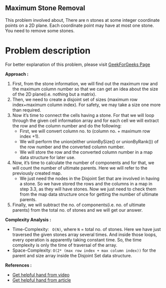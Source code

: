 ## Maximum Stone Removal

This problem involved about, There are n stones at some integer coordinate points on a 2D plane. Each coordinate point may have at most one stone. You need to remove some stones.

# Problem description

For better explanation of this problem, please visit [GeekForGeeks Page](https://practice.geeksforgeeks.org/problems/maximum-stone-removal-1662179442/1)

**Approach :**<br/>

1. First, from the stone information, we will find out the maximum row and the maximum column number so that we can get an idea about the size of the 2D plane(i.e. nothing but a matrix).
2. Then, we need to create a disjoint set of sizes (maximum row index+maximum column index). For safety, we may take a size one more than required.
3. Now it’s time to connect the cells having a stone. For that we will loop through the given cell information array and for each cell we will extract the row and the column number and do the following:
    - First, we will convert column no. to (column no. + maximum row index +1).
    - We will perform the union(either unionBySize() or unionByRank()) of the row number and the converted column number.
    - We will store the row and the converted column number in a map data structure for later use.
4. Now, it’s time to calculate the number of components and for that, we will count the number of ultimate parents. Here we will refer to the previously created map.
    - We just need the nodes in the Disjoint Set that are involved in having a stone. So we have stored the rows and the columns in a map in step 3.3, as they will have stones. Now we just need to check them from the map data structure once for getting the number of ultimate parents.
5. Finally, we will subtract the no. of components(i.e. no. of ultimate parents) from the total no. of stones and we will get our answer.

**Complexity Analysis :**<br/>

-   Time-Complexity: ` O(N)`, where `N` = total no. of stones. Here we have just traversed the given stones array several times. And inside those loops, every operation is apparently taking constant time. So, the time complexity is only the time of traversal of the array.
-   Space-Complexity: `O(2* (max row index + max column index))` for the parent and size array inside the Disjoint Set data structure.

**References :**<br/>

-   [Get helpful hand from video](https://www.youtube.com/watch?v=OwMNX8SPavM&list=PLgUwDviBIf0oE3gA41TKO2H5bHpPd7fzn&index=53)
-   [Get helpful hand from article](https://takeuforward.org/data-structure/most-stones-removed-with-same-row-or-column-dsu-g-53/)
